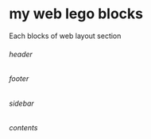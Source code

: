 # my web lego blocks
Each blocks of web layout section  
  
###### header
###### footer
###### sidebar
###### contents
